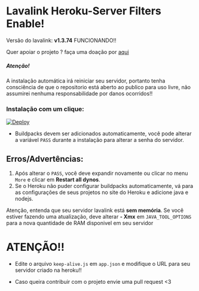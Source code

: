 # Lavalink Heroku-Server Filters Enable!

Versão do lavalink: **v1.3.74** FUNCIONANDO!!

Quer apoiar o projeto ? faça uma doação por [aqui](https://picpay.me/brunoh_dev)

##### Atenção!

A instalação automática irá reiniciar seu servidor, portanto tenha consciência de que o repositorio está aberto ao publico para uso livre, não assumirei nenhuma responsabilidade por danos ocorridos!!

### Instalação com um clique:
[![Deploy](https://www.herokucdn.com/deploy/button.svg)](https://heroku.com/deploy?template=https://github.com/HellpMe/Lavalink-Heroku-24-7/tree/master)

- Buildpacks devem ser adicionados automaticamente, você pode alterar a variável `PASS` durante a instalação para alterar a senha do servidor.

## Erros/Advertências:
1. Após alterar o `PASS`, você deve expandir novamente ou clicar no menu` More` e clicar em **Restart all dynos**.
2. Se o Heroku não puder configurar buildpacks automaticamente, vá para as configurações de seus projetos no site do Heroku e adicione java e nodejs.

Atenção, entenda que seu servidor lavalink está **sem memória**. Se você estiver fazendo uma atualização, deve alterar **- Xmx** em `JAVA_TOOL_OPTIONS` para a nova quantidade de RAM disponivel em seu servidor

# ATENÇÃO!!
- Edite o arquivo `keep-alive.js` em `app.json` e modifique o URL para seu servidor criado na heroku!!

- Caso queira contribuir com o projeto envie uma pull request <3

